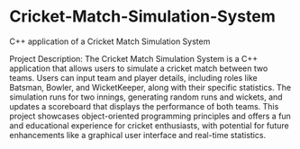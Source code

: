 # Cricket-Match-Simulation-System
C++ application of a Cricket Match Simulation System

Project Description: The Cricket Match Simulation System is a C++ application that allows users to simulate a cricket match between two teams. Users can input team and player details, including roles like Batsman, Bowler, and WicketKeeper, along with their specific statistics. The simulation runs for two innings, generating random runs and wickets, and updates a scoreboard that displays the performance of both teams. This project showcases object-oriented programming principles and offers a fun and educational experience for cricket enthusiasts, with potential for future enhancements like a graphical user interface and real-time statistics.
